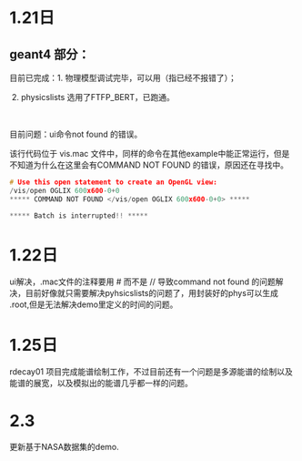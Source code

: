 # 1.21日

## geant4 部分：

目前已完成：1. 物理模型调试完毕，可以用（指已经不报错了）；

​                      2. physicslists 选用了FTFP_BERT，已跑通。

​                      

目前问题：ui命令not found 的错误。

该行代码位于 vis.mac 文件中，同样的命令在其他example中能正常运行，但是不知道为什么在这里会有COMMAND NOT FOUND 的错误，原因还在寻找中。

```c++
# Use this open statement to create an OpenGL view:
/vis/open OGLIX 600x600-0+0
***** COMMAND NOT FOUND </vis/open OGLIX 600x600-0+0> *****

***** Batch is interrupted!! *****

```

# 1.22日

ui解决，.mac文件的注释要用 # 而不是 // 导致command not found 的问题解决，目前好像就只需要解决pyhsicslists的问题了，用封装好的phys可以生成 .root,但是无法解决demo里定义的时间的问题。

# 1.25日

rdecay01 项目完成能谱绘制工作，不过目前还有一个问题是多源能谱的绘制以及能谱的展宽，以及模拟出的能谱几乎都一样的问题。

# 2.3

更新基于NASA数据集的demo.